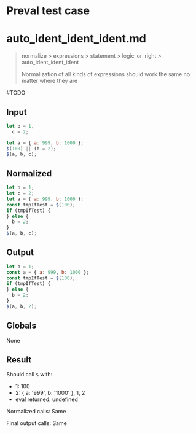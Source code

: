 # Preval test case

# auto_ident_ident_ident.md

> normalize > expressions > statement > logic_or_right > auto_ident_ident_ident
>
> Normalization of all kinds of expressions should work the same no matter where they are

#TODO

## Input

`````js filename=intro
let b = 1,
  c = 2;

let a = { a: 999, b: 1000 };
$(100) || (b = 2);
$(a, b, c);
`````

## Normalized

`````js filename=intro
let b = 1;
let c = 2;
let a = { a: 999, b: 1000 };
const tmpIfTest = $(100);
if (tmpIfTest) {
} else {
  b = 2;
}
$(a, b, c);
`````

## Output

`````js filename=intro
let b = 1;
const a = { a: 999, b: 1000 };
const tmpIfTest = $(100);
if (tmpIfTest) {
} else {
  b = 2;
}
$(a, b, 2);
`````

## Globals

None

## Result

Should call `$` with:
 - 1: 100
 - 2: { a: '999', b: '1000' }, 1, 2
 - eval returned: undefined

Normalized calls: Same

Final output calls: Same
